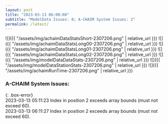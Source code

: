 ```yaml
---
layout: post
title: "2023-03-13 06:00:00"
subtitle: "ModelData Issues: 0; A-CHAIM System Issues: 2"
permalink: /latest/
---
```


![]({{ "/assets/img/achaimDataStatsShort-2307206.png" | relative_url }})
![]({{ "/assets/img/achaimDataStatsLong00-2307206.png" | relative_url }})
![]({{ "/assets/img/achaimDataStatsLong01-2307206.png" | relative_url }})
![]({{ "/assets/img/achaimDataStatsLong02-2307206.png" | relative_url }})
![]({{ "/assets/img/modelDataDataStats-2307206.png" | relative_url }})
![]({{ "/assets/img/modelDataStationStats-2307206.png" | relative_url }})
![]({{ "/assets/img/achaimRunTime-2307206.png" | relative_url }})


### A-CHAIM System Issues:  
  
{: .box-error}  
2023-03-13 05:11:23 Index in position 2 exceeds array bounds (must not exceed 60).  
2023-03-13 06:11:27 Index in position 2 exceeds array bounds (must not exceed 60).  
